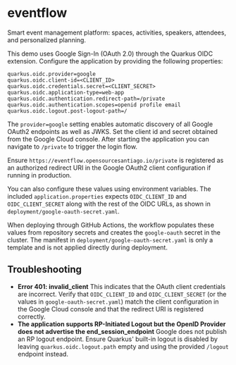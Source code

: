 # eventflow

Smart event management platform: spaces, activities, speakers, attendees, and personalized planning.

This demo uses Google Sign-In (OAuth 2.0) through the Quarkus OIDC extension. Configure the application by providing the following properties:

```
quarkus.oidc.provider=google
quarkus.oidc.client-id=<CLIENT_ID>
quarkus.oidc.credentials.secret=<CLIENT_SECRET>
quarkus.oidc.application-type=web-app
quarkus.oidc.authentication.redirect-path=/private
quarkus.oidc.authentication.scopes=openid profile email
quarkus.oidc.logout.post-logout-path=/
```

The `provider=google` setting enables automatic discovery of all Google OAuth2 endpoints as well as JWKS. Set the client id and secret obtained from the Google Cloud console. After starting the application you can navigate to `/private` to trigger the login flow.

Ensure `https://eventflow.opensourcesantiago.io/private` is registered as an authorized redirect URI in the Google OAuth2 client configuration if running in production.

You can also configure these values using environment variables. The included `application.properties` expects `OIDC_CLIENT_ID` and `OIDC_CLIENT_SECRET` along with the rest of the OIDC URLs, as shown in `deployment/google-oauth-secret.yaml`.

When deploying through GitHub Actions, the workflow populates these values from repository secrets and creates the `google-oauth` secret in the cluster. The manifest in `deployment/google-oauth-secret.yaml` is only a template and is not applied directly during deployment.

## Troubleshooting

- **Error 401: invalid_client**
  This indicates that the OAuth client credentials are incorrect. Verify that `OIDC_CLIENT_ID` and `OIDC_CLIENT_SECRET` (or the values in `google-oauth-secret.yaml`) match the client configuration in the Google Cloud console and that the redirect URI is registered correctly.
- **The application supports RP-Initiated Logout but the OpenID Provider does not advertise the end_session_endpoint**
  Google does not publish an RP logout endpoint. Ensure Quarkus' built-in logout is disabled by leaving `quarkus.oidc.logout.path` empty and using the provided `/logout` endpoint instead.
